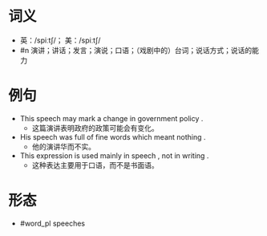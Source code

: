 # 词义
- 英：/spiːtʃ/； 美：/spiːtʃ/
- #n 演讲；讲话；发言；演说；口语；（戏剧中的）台词；说话方式；说话的能力
# 例句
- This speech may mark a change in government policy .
	- 这篇演讲表明政府的政策可能会有变化。
- His speech was full of fine words which meant nothing .
	- 他的演讲华而不实。
- This expression is used mainly in speech , not in writing .
	- 这种表达主要用于口语，而不是书面语。
# 形态
- #word_pl speeches
